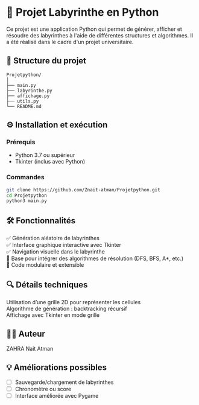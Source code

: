 # 🧩 Projet Labyrinthe en Python

Ce projet est une application Python qui permet de générer, afficher et résoudre des labyrinthes à l'aide de différentes structures et algorithmes.
Il a été réalisé dans le cadre d'un projet universitaire.

## 📁 Structure du projet

```
Projetpython/
│
├── main.py
├── labyrinthe.py
├── affichage.py
├── utils.py
└── README.md
```

## ⚙️ Installation et exécution

### Prérequis

- Python 3.7 ou supérieur
- Tkinter (inclus avec Python)

### Commandes

```bash
git clone https://github.com/Znait-atman/Projetpython.git
cd Projetpython
python3 main.py
```

## 🛠 Fonctionnalités

✅ Génération aléatoire de labyrinthes  
✅ Interface graphique interactive avec Tkinter  
✅ Navigation visuelle dans le labyrinthe  
🔲 Base pour intégrer des algorithmes de résolution (DFS, BFS, A*, etc.)  
🔧 Code modulaire et extensible  

## 🔍 Détails techniques

Utilisation d’une grille 2D pour représenter les cellules  
Algorithme de génération : backtracking récursif  
Affichage avec Tkinter en mode grille  

## 👨‍💻 Auteur

ZAHRA Nait Atman

## 💡 Améliorations possibles

- [ ] Sauvegarde/chargement de labyrinthes  
- [ ] Chronomètre ou score  
- [ ] Interface améliorée avec Pygame
